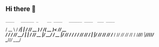 ## Hi there 👋


    ____   ______ _    __ ____   ______ ____  ___ ____ 
   / __ \ / ____/| |  / // __ ) / ____/( __ )<  // __ \
  / / / // __/   | | / // __  |/ __/  / __  |/ // / / /
 / /_/ // /___   | |/ // /_/ // /___ / /_/ // // /_/ / 
/_____//_____/   |___//_____//_____/ \____//_/ \____/  
                                                       
